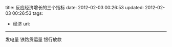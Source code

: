 title: 反应经济增长的三个指标
date: 2012-02-03 00:26:53
updated: 2012-02-03 00:26:53
tags: 
 - 经济
uri: 
---

发电量
铁路货运量
银行放款